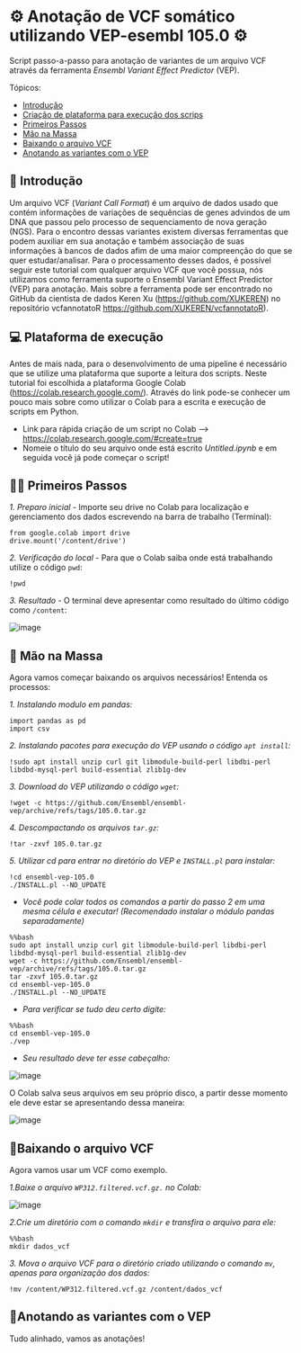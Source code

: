# ⚙ Anotação de VCF somático utilizando VEP-esembl 105.0 ⚙
Script passo-a-passo para anotação de variantes de um arquivo VCF através da ferramenta _Ensembl Variant Effect Predictor_ (VEP). 

Tópicos:
- [Introdução](#-introdução)
- [Criação de plataforma para execução dos scrips](#-plataforma-de-execução)
- [Primeiros Passos](#%EF%B8%8F-primeiros-passos)
- [Mão na Massa](#-mão-na-massa)
- [Baixando o arquivo VCF](#baixando-o-arquivo-vcf)
- [Anotando as variantes com o VEP](#anotando-as-variantes-com-o-vep)


## 📃 Introdução
Um arquivo VCF (_Variant Call Format_) é um arquivo de dados usado que contém informações de variações de sequências de genes advindos de um DNA que passou pelo processo de sequenciamento de nova geração (NGS). Para o encontro dessas variantes existem diversas ferramentas que podem auxiliar em sua anotação e também associação de suas informações à bancos de dados afim de uma maior compreenção do que se quer estudar/analisar. 
Para o processamento desses dados, é possível seguir este tutorial com qualquer arquivo VCF que você possua, nós utilizamos como ferramenta suporte o Ensembl Variant Effect Predictor (VEP) para anotação. Mais sobre a ferramenta pode ser encontrado no GitHub da cientista de dados Keren Xu (https://github.com/XUKEREN) no repositório vcfannotatoR https://github.com/XUKEREN/vcfannotatoR).

## 💻 Plataforma de execução 
Antes de mais nada, para o desenvolvimento de uma pipeline é necessário que se utilize uma plataforma que suporte a leitura dos scripts. Neste tutorial foi escolhida a plataforma Google Colab (https://colab.research.google.com/). Através do link pode-se conhecer um pouco mais sobre como utilizar o Colab para a escrita e execução de scripts em Python. 
- Link para rápida criação de um script no Colab --> https://colab.research.google.com/#create=true
- Nomeie o título do seu arquivo onde está escrito *Untitled.ipynb* e em seguida você já pode começar o script!

## 🚶‍♂️ Primeiros Passos

 _1. Preparo inicial_ - Importe seu drive no Colab para localização e gerenciamento dos dados escrevendo na barra de trabalho (Terminal):
```
from google.colab import drive
drive.mount('/content/drive')
```
 _2. Verificação do local_ - Para que o Colab saiba onde está trabalhando utilize o código `pwd`:
```
!pwd
  ```
 _3. Resultado_ - O terminal deve apresentar como resultado do último código como `/content`:

![image](https://user-images.githubusercontent.com/99352577/202039441-2901185f-55da-4114-a4f2-2868e3bfe1f3.png)

## 🔨 Mão na Massa
Agora vamos começar baixando os arquivos necessários! Entenda os processos:

 _1. Instalando modulo em pandas:_
```
import pandas as pd
import csv
```
 _2. Instalando pacotes para execução do VEP usando o código `apt install`:_

```
!sudo apt install unzip curl git libmodule-build-perl libdbi-perl libdbd-mysql-perl build-essential zlib1g-dev

```

 _3. Download do VEP utilizando o código `wget`:_
  
```
!wget -c https://github.com/Ensembl/ensembl-vep/archive/refs/tags/105.0.tar.gz
```
 _4. Descompactando os arquivos `tar.gz`:_
```
!tar -zxvf 105.0.tar.gz
```
 _5. Utilizar cd para entrar no diretório do VEP e `INSTALL.pl` para instalar:_
  
```
!cd ensembl-vep-105.0
./INSTALL.pl --NO_UPDATE
```

- *Você pode colar todos os comandos a partir do passo 2 em uma mesma célula e executar! (Recomendado instalar o módulo pandas separadamente)*

```
%%bash
sudo apt install unzip curl git libmodule-build-perl libdbi-perl libdbd-mysql-perl build-essential zlib1g-dev
wget -c https://github.com/Ensembl/ensembl-vep/archive/refs/tags/105.0.tar.gz
tar -zxvf 105.0.tar.gz
cd ensembl-vep-105.0
./INSTALL.pl --NO_UPDATE 
```

- *Para verificar se tudo deu certo digite:*

```
%%bash
cd ensembl-vep-105.0
./vep
```
- *Seu resultado deve ter esse cabeçalho:*

![image](https://user-images.githubusercontent.com/99352577/202039139-9f90f685-98a5-4be0-922e-b00a4e951630.png)

O Colab salva seus arquivos em seu próprio disco, a partir desse momento ele deve estar se apresentando dessa maneira:

![image](https://user-images.githubusercontent.com/99352577/202040299-e9732c77-6e8e-4421-b2a6-10f9793929b0.png)


## 🧬Baixando o arquivo VCF
Agora vamos usar um VCF como exemplo. 

  _1.Baixe o arquivo `WP312.filtered.vcf.gz.` no Colab:_

![image](https://user-images.githubusercontent.com/99352577/202040401-5eb872d4-664c-4f62-8df3-7931dfb2a083.png)

  _2.Crie um diretório com o comando `mkdir` e transfira o arquivo para ele:_
```
%%bash
mkdir dados_vcf
````
  _3. Mova o arquivo VCF para o diretório criado utilizando o comando `mv`, apenas para organização dos dados:_
````
!mv /content/WP312.filtered.vcf.gz /content/dados_vcf
````
  
## 📝Anotando as variantes com o VEP
Tudo alinhado, vamos as anotações!



